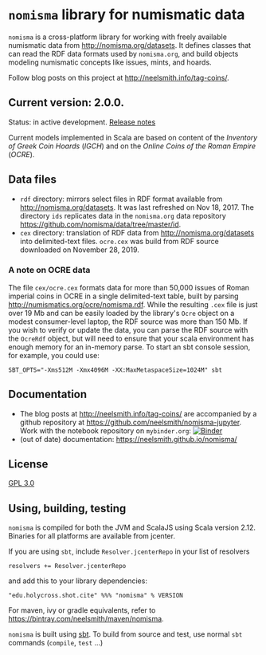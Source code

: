 
# `nomisma` library for numismatic data


`nomisma` is a cross-platform library for working with freely available numismatic data from <http://nomisma.org/datasets>.  It defines classes that can read the RDF data formats used by `nomisma.org`, and build objects modeling numismatic concepts like issues, mints, and hoards.  

Follow blog posts on this project at <http://neelsmith.info/tag-coins/>.



## Current version: **2.0.0**.

Status: in active development. [Release notes](releases.md)

Current models implemented in Scala are based on content of the *Inventory of Greek Coin Hoards* (*IGCH*) and on the *Online Coins of the Roman Empire* (*OCRE*).

## Data files


- `rdf` directory:  mirrors select files in RDF format available from <http://nomisma.org/datasets>.   It was last refreshed on Nov 18, 2017. The directory `ids` replicates data in the `nomisma.org` data repository <https://github.com/nomisma/data/tree/master/id>.
- `cex` directory: translation of RDF data from <http://nomisma.org/datasets> into delimited-text files.  `ocre.cex` was build from RDF source downloaded on November 28, 2019.


### A note on OCRE data

The file `cex/ocre.cex` formats data for more than 50,000 issues of Roman imperial coins in OCRE in a single delimited-text table, built by parsing <http://numismatics.org/ocre/nomisma.rdf>. While the resulting `.cex` file is just over 19 Mb and can be easily loaded by the library's `Ocre` object on a modest consumer-level laptop, the RDF source was more than 150 Mb. If you wish to verify or update the data, you can parse the RDF source with the `OcreRdf` object, but will need to ensure that your scala environment has enough memory for an in-memory parse. To start an sbt console session, for example, you could use:

    SBT_OPTS="-Xms512M -Xmx4096M -XX:MaxMetaspaceSize=1024M" sbt

## Documentation

- The blog posts at <http://neelsmith.info/tag-coins/> are accompanied by a github repository at <https://github.com/neelsmith/nomisma-jupyter>.  Work with the notebook repository on `mybinder.org`: [![Binder](https://mybinder.org/badge_logo.svg)](https://mybinder.org/v2/gh/neelsmith/nomisma-jupyter/master)
- (out of date) documentation: <https://neelsmith.github.io/nomisma/>


## License

[GPL 3.0](https://opensource.org/licenses/gpl-3.0.html)

## Using, building, testing

`nomisma` is compiled for both the JVM and ScalaJS using Scala version 2.12.  Binaries for all platforms are available from jcenter.

If you are using `sbt`, include `Resolver.jcenterRepo` in your list of resolvers

    resolvers += Resolver.jcenterRepo

and add this to your library dependencies:

    "edu.holycross.shot.cite" %%% "nomisma" % VERSION


For maven, ivy or gradle equivalents, refer to <https://bintray.com/neelsmith/maven/nomisma>.

`nomisma` is built using [sbt](http://www.scala-sbt.org/). To build from source and test, use normal `sbt` commands (`compile`, `test` ...)
